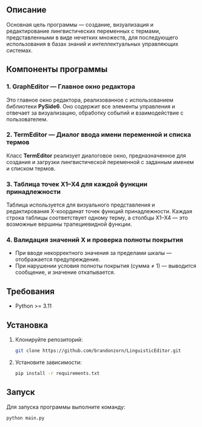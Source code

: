 ## Описание

Основная цель программы — создание, визуализация и редактирование лингвистических переменных с термами, представленными в виде нечетких множеств, для последующего использования в базах знаний и интеллектуальных управляющих системах.

## Компоненты программы

### 1. **GraphEditor** — Главное окно редактора
Это главное окно редактора, реализованное с использованием библиотеки **PySide6**. Оно содержит все элементы управления и отвечает за визуализацию, обработку событий и взаимодействие с пользователем.

### 2. **TermEditor** — Диалог ввода имени переменной и списка термов
Класс **TermEditor** реализует диалоговое окно, предназначенное для создания и загрузки лингвистической переменной с заданным именем и списком термов.

### 3. **Таблица точек X1–X4 для каждой функции принадлежности**
Таблица используется для визуального представления и редактирования X-координат точек функций принадлежности. Каждая строка таблицы соответствует одному терму, а столбцы X1–X4 — это возможные вершины трапециевидной функции.

### 4. **Валидация значений X и проверка полноты покрытия**
- При вводе некорректного значения за пределами шкалы — отображается предупреждение.
- При нарушении условия полноты покрытия (сумма ≠ 1) — выводится сообщение, и значение откатывается.

## Требования

- Python >= 3.11

## Установка

1. Клонируйте репозиторий:
   ```bash
   git clone https://github.com/brandonzorn/LinguisticEditor.git
   ```

2. Установите зависимости:
   ```bash
   pip install -r requirements.txt
   ```

## Запуск

Для запуска программы выполните команду:

```bash
python main.py
```
